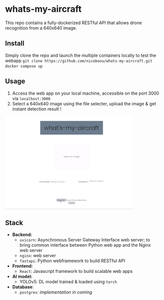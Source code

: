 # whats-my-aircraft

This repo contains a fully-dockerized RESTful API that allows drone recognition from a 640x640 image.

## Install

Simply clone the repo and launch the multiple containers locally to test the webapp
`git clone https://github.com/nicoboou/whats-my-aircraft.git`
`docker compose up`

## Usage

1. Access the web app on your local machine, accessible on the port 3000 via `localhost:3000`
2. Select a 640x640 image using the file selecter, upload the image & get instant detection result !

![](https://github.com/nicoboou/whats-my-aircraft/blob/master/whatsmydrone.gif)

## Stack

- **Backend:**
  - `uvicorn`: Asynchronous Server Gateway Interface web server; to bring common interface between Python web app and the Nginx web server
  - `nginx`: web server
  - `fastapi`: Python webframework to build RESTful API
- **Frontend:**
  - `React`: Javascript framework to build scalable web apps
- **AI model:**
  - YOLOv5: DL model trained & loaded using `torch`
- **Database**:
  - `postgres`: _implementation in coming_
